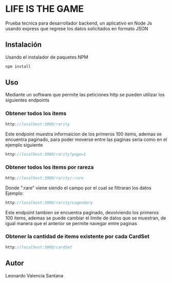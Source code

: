 # LIFE IS THE GAME

Prueba tecnica para desarrollador backend, un aplicativo en Node Js usando express que regrese los 
datos solicitados en formato JSON

## Instalación

Usando el instalador de paquetes NPM 

```bash
npm install
```

## Uso

Mediante un software que permite las peticiones http se pueden utilizar los siguientes endpoints
### Obtener todos los items

```javascript
http://localhost:3000/rarity
```

Este endpoint muestra informaicion de los primeros 100 items, ademas se encuentra paginado, para poder moverse entre las paginas seria como en el ejemplo siguiente

```javascript
http://localhost:3000/rarity?page=1
```
### Obtener todos los items por rareza 

```javascript
http://localhost:3000/rarity/:rare
```
Donde ":rare" viene siendo el campo por el cual se filtraran los datos
Ejemplo: 
```javascript
http://localhost:3000/rarity/Legendary
```

Este endpoint tambien se encuentra paginado, devolviendo los primeros 100 items, ademas se puede cambiar el limite de datos que se muestran, de igual manera que el anterior se permite navegar entre paginas

### Obtener la cantidad de items existente por cada CardSet

```javascript
http://localhost:3000/cardSet
```


## Autor
Leonardo Valencia Santana